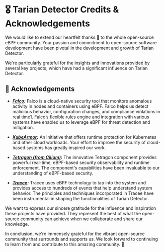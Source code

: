 # 🎖️ Tarian Detector Credits & Acknowledgements

We would like to extend our heartfelt thanks 🙏 to the whole open-source eBPF community. Your passion and commitment to open-source software development have been pivotal in the development and growth of Tarian Detector.

We're particularly grateful for the insights and innovations provided by several key projects, which have had a significant influence on Tarian Detector.

## 🌟 Acknowledgements

- **_[Falco](https://github.com/falcosecurity/falco):_** Falco is a cloud-native security tool that monitors anomalous activity in nodes and containers using eBPF. Falco helps us detect malicious behavior, configuration changes, and compliance violations in real time1. Falco’s flexible rules engine and integration with various systems have enabled us to leverage eBPF for threat detection and mitigation.

- **_[KubeArmor](https://github.com/kubearmor/KubeArmor):_** An initiative that offers runtime protection for Kubernetes and other cloud workloads. Your effort to improve the security of cloud-based systems has greatly inspired our work.

- **_[Tetragon (from Cilium)](https://github.com/cilium/cilium):_** The innovative Tetragon component provides powerful real-time, eBPF-based security observability and runtime enforcement. The component's capabilities have been invaluable to our understanding of eBPF-based security.

- **_[Tracee](https://github.com/aquasecurity/tracee):_** Tracee uses eBPF technology to tap into the system and provides access to hundreds of events that help understand system behavior. The principles and techniques incorporated in Tracee have been instrumental in shaping the functionalities of Tarian Detector.

We want to express our sincere gratitude for the influence and inspiration these projects have provided. They represent the best of what the open-source community can achieve when we collaborate and share our knowledge.

In conclusion, we're immensely grateful for the vibrant open-source community that surrounds and supports us. We look forward to continuing to learn from and contribute to this amazing community. 🚀

